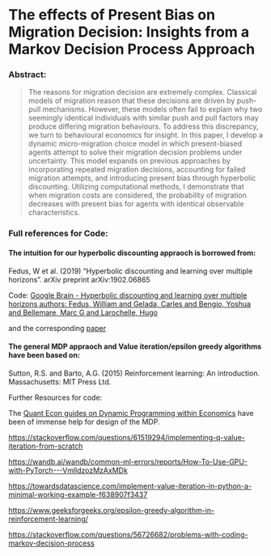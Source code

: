 # The effects of Present Bias on Migration Decision: Insights from a Markov Decision Process Approach

### Abstract:

> The reasons for migration decision are extremely complex. Classical models of migration reason that these decisions are driven by push-pull mechanisms. However,
these models often fail to explain why two seemingly identical individuals with similar 
push and pull factors may produce differing migration behaviours. To address
this discrepancy, we turn to behavioural economics for insight. In this paper, I
develop a dynamic micro-migration choice model in which present-biased agents
attempt to solve their migration decision problems under uncertainty. This model
expands on previous approaches by incorporating repeated migration decisions, accounting 
for failed migration attempts, and introducing present bias through hyperbolic 
discounting. Utilizing computational methods, I demonstrate that when
migration costs are considered, the probability of migration decreases with present
bias for agents with identical observable characteristics.

### Full references for Code:

#### The intuition for our hyperbolic discounting appraoch is borrowed from:

Fedus, W et al. (2019) “Hyperbolic discounting and learning over multiple horizons”. arXiv preprint arXiv:1902.06865

Code:
[Google Brain - Hyperbolic discounting and learning over multiple horizons authors: Fedus, William and Gelada, Carles and Bengio, Yoshua and Bellemare, Marc G and Larochelle, Hugo](https://github.com/google-research/google-research/tree/master/hyperbolic_discount)

and the corresponding [paper](https://arxiv.org/pdf/1902.06865.pdf)

#### The general MDP appraoch and Value iteration/epsilon greedy algorithms have been based on:

Sutton, R.S. and Barto, A.G. (2015) Reinforcement learning: An introduction. Massachusetts: MIT Press Ltd.

Further Resources for code:

The [Quant Econ guides on Dynamic Programming within Economics](https://quantecon.org/notebooks/) have been of immense help for design of the MDP.

https://stackoverflow.com/questions/61519294/implementing-q-value-iteration-from-scratch

https://wandb.ai/wandb/common-ml-errors/reports/How-To-Use-GPU-with-PyTorch---VmlldzozMzAxMDk 

https://towardsdatascience.com/implement-value-iteration-in-python-a-minimal-working-example-f638907f3437

https://www.geeksforgeeks.org/epsilon-greedy-algorithm-in-reinforcement-learning/

https://stackoverflow.com/questions/56726682/problems-with-coding-markov-decision-process
